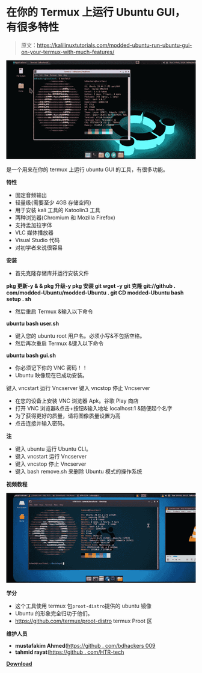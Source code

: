 # 在你的 Termux 上运行 Ubuntu GUI，有很多特性

> 原文：<https://kalilinuxtutorials.com/modded-ubuntu-run-ubuntu-gui-on-your-termux-with-much-features/>

[![Modded-Ubuntu : Run Ubuntu GUI On Your Termux With Much Features](img/8d0f1e9a22761d0b73d5e2fc053415b5.png "Modded-Ubuntu : Run Ubuntu GUI On Your Termux With Much Features")](https://1.bp.blogspot.com/-Oi9RARlXFOY/YINU7ZnJwaI/AAAAAAAAI1Y/y509uiDjfJ0UQRIVogpnwzMH87qWZBCDwCLcBGAsYHQ/s728/New.png)

是一个用来在你的 termux 上运行 ubuntu GUI 的工具，有很多功能。

**特性**

*   固定音频输出
*   轻量级{需要至少 4GB 存储空间}
*   用于安装 kali 工具的 Katoolin3 工具
*   两种浏览器(Chromium 和 Mozilla Firefox)
*   支持孟加拉字体
*   VLC 媒体播放器
*   Visual Studio 代码
*   对初学者来说很容易

**安装**

*   首先克隆存储库并运行安装文件

**pkg 更新-y & & pkg 升级-y
pkg 安装 git wget -y
git 克隆 git://github . com/modded-Ubuntu/modded-Ubuntu . git
CD modded-Ubuntu
bash setup . sh**

*   然后重启 Termux &输入以下命令

**ubuntu
bash user.sh**

*   键入您的 ubuntu root 用户名。必须小写&不包括空格。
*   然后再次重启 Termux &键入以下命令

**ubuntu
bash gui.sh**

*   你必须记下你的 VNC 密码！！
*   Ubuntu 映像现在已成功安装。

键入 vncstart 运行 Vncserver
键入 vncstop 停止 Vncserver

*   在您的设备上安装 VNC 浏览器 Apk。谷歌 Play 商店
*   打开 VNC 浏览器&点击+按钮&输入地址 localhost:1 &随便起个名字
*   为了获得更好的质量，请将图像质量设置为高
*   点击连接并输入密码。

**注**

*   键入 ubuntu 运行 Ubuntu CLI。
*   键入 vncstart 运行 Vncserver
*   键入 vncstop 停止 Vncserver
*   键入 bash remove.sh 来删除 Ubuntu 模式的操作系统

**视频教程**

![](img/0911def42df19f11fa7ed8a6c18d27ee.png)

**学分**

*   这个工具使用 termux 包`proot-distro`提供的 ubuntu 镜像
*   Ubuntu 的形象完全归功于他们。
*   https://github.com/termux/proot-distro termux Proot 区

**维护人员**

*   **mustafakim Ahmed**([https://github . com/bdhackers 009](https://github.com/BDhackers009)
*   **tahmid rayat**([https://github . com/HTR-tech](https://github.com/htr-tech)

[**Download**](https://github.com/modded-ubuntu/modded-ubuntu)
